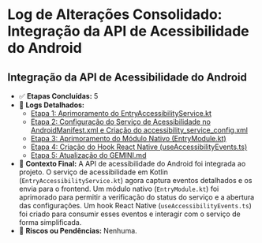 # Log de Alterações Consolidado: Integração da API de Acessibilidade do Android

## Integração da API de Acessibilidade do Android

*   ✅ **Etapas Concluídas:** 5
*   🔗 **Logs Detalhados:**
    *   [Etapa 1: Aprimoramento do EntryAccessibilityService.kt](./step--01.md)
    *   [Etapa 2: Configuração do Serviço de Acessibilidade no AndroidManifest.xml e Criação do accessibility_service_config.xml](./step--02.md)
    *   [Etapa 3: Aprimoramento do Módulo Nativo (EntryModule.kt)](./step--03.md)
    *   [Etapa 4: Criação do Hook React Native (useAccessibilityEvents.ts)](./step--04.md)
    *   [Etapa 5: Atualização do GEMINI.md](./step--05.md)
*   🧠 **Contexto Final:** A API de acessibilidade do Android foi integrada ao projeto. O serviço de acessibilidade em Kotlin (`EntryAccessibilityService.kt`) agora captura eventos detalhados e os envia para o frontend. Um módulo nativo (`EntryModule.kt`) foi aprimorado para permitir a verificação do status do serviço e a abertura das configurações. Um hook React Native (`useAccessibilityEvents.ts`) foi criado para consumir esses eventos e interagir com o serviço de forma simplificada.
*   🚧 **Riscos ou Pendências:** Nenhuma.
